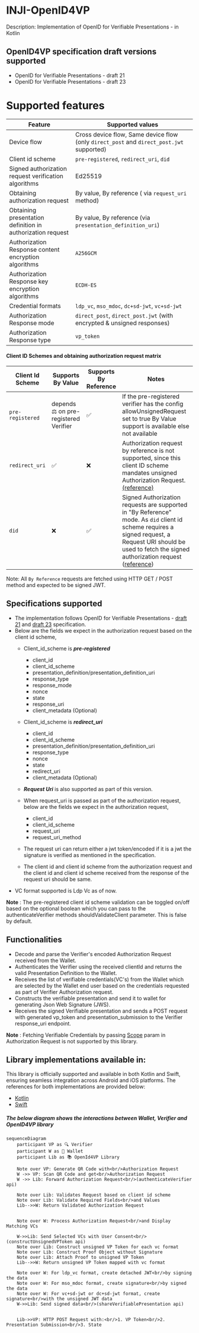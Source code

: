 # INJI-OpenID4VP

Description: Implementation of OpenID for Verifiable Presentations - in Kotlin

## OpenID4VP specification draft versions supported

- OpenID for Verifiable Presentations - draft 21
- OpenID for Verifiable Presentations - draft 23

# Supported features

| Feature                                                    | Supported values                                                                         |
|------------------------------------------------------------|------------------------------------------------------------------------------------------|
| Device flow                                                | Cross device flow, Same device flow (only `direct_post` and `direct_post.jwt` supported) |
| Client id scheme                                           | `pre-registered`, `redirect_uri`, `did`                                                  |
| Signed authorization request verification algorithms       | Ed25519                                                                                  |
| Obtaining authorization request                            | By value, By reference ( via `request_uri` method)                                       |
| Obtaining presentation definition in authorization request | By value, By reference (via `presentation_definition_uri`)                               |
| Authorization Response content encryption algorithms       | `A256GCM`                                                                                |
| Authorization Response key encryption algorithms           | `ECDH-ES`                                                                                |
| Credential formats                                         | `ldp_vc`, `mso_mdoc`, `dc+sd-jwt`, `vc+sd-jwt`                                           |
| Authorization Response mode                                | `direct_post`, `direct_post.jwt` (with encrypted & unsigned responses)                   |
| Authorization Response type                                | `vp_token`                                                                               |

#### Client ID Schemes and obtaining authorization request matrix

| Client Id Scheme | Supports By Value                     | Supports By Reference | Notes                                                                                                                                                                                                                                                                                             |
|------------------|---------------------------------------|-----------------------|---------------------------------------------------------------------------------------------------------------------------------------------------------------------------------------------------------------------------------------------------------------------------------------------------|
| `pre-registered` | depends ⚖️ on pre-registered Verifier | ✅                     | If the pre-registered verifier has the config allowUnsignedRequest set to true By Value support is available else not available                                                                                                                                                                   |
| `redirect_uri`   | ✅                                     | ❌                     | Authorization request by reference is not supported, since this client ID scheme mandates unsigned Authorization Request. [(reference)](https://openid.net/specs/openid-4-verifiable-presentations-1_0-ID3.html#section-5.10.4-2.1)                                                               |
| `did`            | ❌                                     | ✅                     | Signed Authorization requests are supported in "By Reference" mode. As `did` client id scheme requires a signed request, a Request URI should be used to fetch the signed authorization request ([reference](https://openid.net/specs/openid-4-verifiable-presentations-1_0-23.html#section-3.2)) |

Note: All `By Reference` requests are fetched using HTTP GET / POST method and expected to be signed JWT.

## Specifications supported
- The implementation follows OpenID for Verifiable Presentations - [draft 21](https://openid.net/specs/openid-4-verifiable-presentations-1_0-21.html) and [draft 23](https://openid.net/specs/openid-4-verifiable-presentations-1_0-23.html) specification.
- Below are the fields we expect in the authorization request based on the client id scheme,
    - Client_id_scheme is **_pre-registered_**
        * client_id
        * client_id_scheme
        * presentation_definition/presentation_definition_uri
        * response_type
        * response_mode
        * nonce
        * state
        * response_uri
        * client_metadata (Optional)

    - Client_id_scheme is **_redirect_uri_**
        * client_id
        * client_id_scheme
        * presentation_definition/presentation_definition_uri
        * response_type
        * nonce
        * state
        * redirect_uri
        * client_metadata (Optional)

    - **_Request Uri_** is also supported as part of this version.
    - When request_uri is passed as part of the authorization request, below are the fields we expect in the authorization request,
        * client_id
        * client_id_scheme
        * request_uri
        * request_uri_method

    - The request uri can return either a jwt token/encoded if it is a jwt the signature is verified as mentioned in the specification.
    - The client id and client id scheme from the authorization request and the client id and client id scheme received from the response of the request uri should be same.
- VC format supported is Ldp Vc as of now.

**Note** : The pre-registered client id scheme validation can be toggled on/off based on the optional boolean which you can pass to the authenticateVerifier methods shouldValidateClient parameter. This is false by default.
## Functionalities

- Decode and parse the Verifier's encoded Authorization Request received from the Wallet.
- Authenticates the Verifier using the received clientId and returns the valid Presentation Definition to the Wallet.
- Receives the list of verifiable credentials(VC's) from the Wallet which are selected by the Wallet end user based on the credentials requested as part of Verifier Authorization request.
- Constructs the verifiable presentation and send it to wallet for generating Json Web Signature (JWS).
- Receives the signed Verifiable presentation and sends a POST request with generated vp_token and presentation_submission to the Verifier response_uri endpoint.

**Note** : Fetching Verifiable Credentials by passing [Scope](https://openid.net/specs/openid-4-verifiable-presentations-1_0.html#name-using-scope-parameter-to-re) param in Authorization Request is not supported by this library.

## Library implementations available in:

This library is officially supported and available in both Kotlin and Swift, ensuring seamless integration across Android and iOS platforms. The references for both implementations are provided below:
* [Kotlin](./kotlin/openID4VP/README.md)
* [Swift](https://github.com/mosip/inji-openid4vp-ios-swift)

##### The below diagram shows the interactions between Wallet, Verifier and OpenID4VP library

```mermaid
sequenceDiagram
    participant VP as 🔍 Verifier
    participant W as 📱 Wallet
    participant Lib as 📚 OpenId4VP Library

    Note over VP: Generate QR Code with<br/>Authorization Request
    W ->> VP: Scan QR Code and get<br/>Authorization Request
    W ->> Lib: Forward Authorization Request<br/>(authenticateVerifier api)

    Note over Lib: Validates Request based on client id scheme
    Note over Lib: Validate Required Fields<br/>and Values
    Lib-->>W: Return Validated Authorization Request


    Note over W: Process Authorization Request<br/>and Display Matching VCs

    W->>Lib: Send Selected VCs with User Consent<br/>(constructUnsignedVPToken api)
    Note over Lib: Construct unsigned VP Token for each vc format
    Note over Lib: Construct Proof Object without Signature
    Note over Lib: Attach Proof to unsigned VP Token
    Lib-->>W: Return unsigned VP Token mapped with vc format

    Note over W: For ldp_vc format, create detached JWT<br/>by signing the data
    Note over W: For mso_mdoc format, create signature<br/>by signed the data
    Note over W: For vc+sd-jwt or dc+sd-jwt format, create signature<br/>with the unsigned JWT data
    W->>Lib: Send signed data<br/>(shareVerifiablePresentation api)


    Lib->>VP: HTTP POST Request with:<br/>1. VP Token<br/>2. Presentation Submission<br/>3. State
```